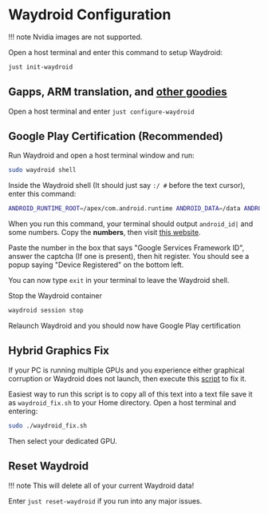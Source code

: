 # Waydroid Configuration
!!! note
 Nvidia images are not supported.

Open a host terminal and enter this command to setup Waydroid:

```bash
just init-waydroid
```

## Gapps, ARM translation, and [other goodies](https://github.com/casualsnek/waydroid_script#waydroid-extras-script)

Open a host terminal and enter `just configure-waydroid`

## Google Play Certification (Recommended)

Run Waydroid and open a host terminal window and run:

```bash
sudo waydroid shell
```

Inside the Waydroid shell (It should just say `:/ #` before the text cursor), enter this command:

```bash
ANDROID_RUNTIME_ROOT=/apex/com.android.runtime ANDROID_DATA=/data ANDROID_TZDATA_ROOT=/apex/com.android.tzdata ANDROID_I18N_ROOT=/apex/com.android.i18n sqlite3 /data/data/com.google.android.gsf/databases/gservices.db "select * from main where name = \"android_id\";"
```

When you run this command, your terminal should output `android_id|` and some numbers. Copy the **numbers**, then visit [this website](<https://www.google.com/android/uncertified>).

Paste the number in the box that says "Google Services Framework ID", answer the captcha (If one is present), then hit register. You should see a popup saying "Device Registered" on the bottom left.

You can now type `exit` in your terminal to leave the Waydroid shell.

Stop the Waydroid container
```bash
waydroid session stop
```

Relaunch Waydroid and you should now have Google Play certification

## Hybrid Graphics Fix

If your PC is running multiple GPUs and you experience either graphical corruption or Waydroid does not launch, then execute this [script](https://raw.githubusercontent.com/Quackdoc/waydroid-scripts/main/waydroid-choose-gpu.sh) to fix it.  

Easiest way to run this script is to copy all of this text into a text file save it as `waydroid_fix.sh` to your Home directory.  Open a host terminal and entering: 
```bash
sudo ./waydroid_fix.sh
```
Then select your dedicated GPU.

## Reset Waydroid
!!! note
 This will delete all of your current Waydroid data!

Enter `just reset-waydroid` if you run into any major issues.
